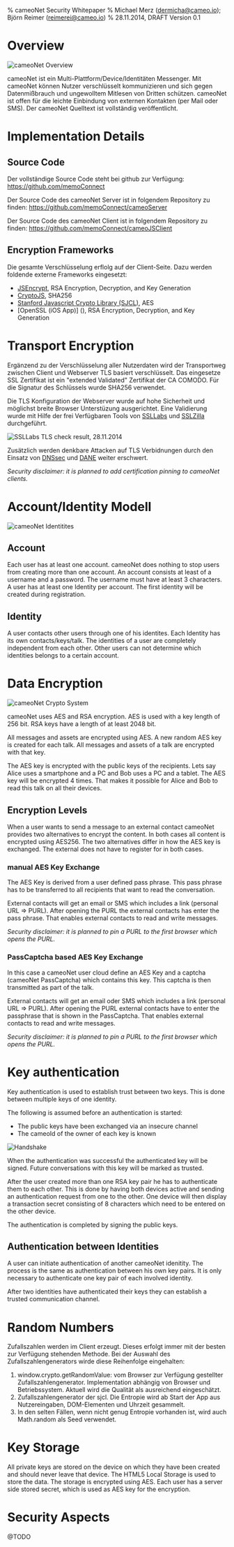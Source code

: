 % cameoNet Security Whitepaper
% Michael Merz (dermicha@cameo.io); Björn Reimer (reimerei@cameo.io)
% 28.11.2014, DRAFT Version 0.1

# Overview

![cameoNet Overview](images/cameoNetOverview.png)

cameoNet ist ein Multi-Plattform/Device/Identitäten Messenger. Mit cameoNet können Nutzer verschlüsselt kommunizieren und sich gegen Datenmißbrauch und ungewolltem Mitlesen von Dritten schützen. 
cameoNet ist offen für die leichte Einbindung von externen Kontakten (per Mail oder SMS). 
Der cameoNet Quelltext ist vollständig veröffentlicht.

# Implementation Details

## Source Code

Der vollständige Source Code steht bei github zur Verfügung:
<https://github.com/memoConnect>

Der Source Code des cameoNet Server ist in folgendem Repository zu finden:
<https://github.com/memoConnect/cameoServer>

Der Source Code des cameoNet Client ist in folgendem Repository zu finden:
<https://github.com/memoConnect/cameoJSClient>

## Encryption Frameworks

Die gesamte Verschlüsselung erflolg auf der Client-Seite. Dazu werden foldende externe Frameworks eingesetzt:

 * [JSEncrypt](https://github.com/travist/jsencrypt), RSA Encryption, Decryption, and Key Generation 
 * [CryptoJS](https://code.google.com/p/crypto-js/), SHA256
 * [Stanford Javascript Crypto Library (SJCL)](https://crypto.stanford.edu/sjcl), AES 
 * [OpenSSL (iOS App)] (), RSA Encryption, Decryption, and Key Generation 

# Transport Encryption

Ergänzend zu der Verschlüsselung aller Nutzerdaten wird der Transportweg zwischen Client und Webserver TLS basiert verschlüsselt. Das eingesetze SSL Zertifikat ist ein "extended Validated" Zertifikat der CA COMODO. Für die Signatur des Schlüssels wurde SHA256 verwendet. 

Die TLS Konfiguration der Webserver wurde auf hohe Sicherheit und möglichst breite Browser Unterstüzung ausgerichtet. Eine Validierung wurde mit Hilfe der frei Verfügbaren Tools von [SSLLabs](https://www.ssllabs.com/ssltest/analyze.html?d=cameonet.de) und [SSLZilla](http://www.sslzilla.de/zertifikatstest.php?url=www.cameonet.de&port=443&decodedetail=Zertifikat+detailliert+pr%C3%BCfen) durchgeführt.

![SSLLabs TLS check result, 28.11.2014](images/SSLLabs_TLS-Check.png)

Zusätzlich werden denkbare Attacken auf TLS Verbidnungen durch den Einsatz von [DNSsec](https://en.wikipedia.org/wiki/Domain_Name_System_Security_Extensions) und [DANE](https://en.wikipedia.org/wiki/DNS-based_Authentication_of_Named_Entities) weiter erschwert. 

*Security disclaimer: it is planned to add certification pinning to cameoNet clients.*

# Account/Identity Modell

![cameoNet Identitites](images/cameoNetIdentitites.png)

## Account

Each user has at least one account. cameoNet does nothing to stop users from creating more than one account.
An account consists at least of a username and a password. The username must have at least 3 characters.
A user has at least one Identity per account. The first identity will be created during registration.   

## Identity

A user contacts other users through one of his identites. Each Identity has its own contacts/keys/talk. The identities of a user are completely independent from each other. Other users can not determine which identities belongs to a certain account.

# Data Encryption

![cameoNet Crypto System](images/cameoNetCryptoSystem.png)

cameoNet uses AES and RSA encryption. AES is used with a key length of 256 bit. RSA keys have a length of at least  2048 bit. 

All messages and assets are encrypted using AES. A new random AES key is created for each talk. All messages and assets of a talk are encrypted with that key. 

The AES key is encrypted with the public keys of the recipients. Lets say Alice uses a smartphone and a PC and Bob uses a PC and a tablet. The AES key will be encrypted 4 times. That makes it possible for Alice and Bob to read this talk on all their devices.

## Encryption Levels 

When a user wants to send a message to an external contact cameoNet provides two alternatives to encrypt the content. In both cases all content is encrypted using AES256. The two alternatives differ in how the AES key is exchanged. The external does not have to register for in both cases.

### manual AES Key Exchange

The AES Key is derived from a user defined pass phrase. This pass phrase has to be transferred to all recipients that want to read the conversation.

External contacts will get an email or SMS which includes a link (personal URL => PURL). After opening the PURL the external contacts has enter the pass phrase. That enables external contacts to read and write messages.

*Security disclaimer: it is planned to pin a PURL to the first browser which opens the PURL.*

### PassCaptcha based AES Key Exchange
	
In this case a cameoNet user cloud define an AES Key and a captcha (cameoNet PassCaptcha) which contains this key. This captcha is then transmitted as part of the talk. 

External contacts will get an email oder SMS which includes a link (personal URL => PURL). After opening the PURL external contacts have to enter the passphrase that is shown in the PassCaptcha. That enables external contacts to read and write messages.

*Security disclaimer: it is planned to pin a PURL to the first browser which opens the PURL.*

# Key authentication

Key authentication is used to establish trust between two keys. This is done between multiple keys of one identity.  

The following is assumed before an authentication is started:

* The public keys have been exchanged via an insecure channel
* The cameoId of the owner of each key is known

![Handshake](images/Handshake.png)

When the authentication was successful the authenticated key will be signed. Future conversations with this key will be marked as trusted.

After the user created more than one RSA key pair he has to authenticate them to each other. This is done by having both devices active and sending an authentication request from one to the other. One device will then display a transaction secret consisting of 8 characters which need to be entered on the other device. 

The authentication is completed by signing the public keys.

## Authentication between Identities

A user can initiate authentication of another cameoNet idenitity. The process is the same as authentication between his own key pairs. It is only necessary to authenticate one key pair of each involved identity.

After two identities have authenticated their keys they can establish a trusted communication channel.

# Random Numbers

Zufallszahlen werden im Client erzeugt. Dieses erfolgt immer mit der besten zur Verfügung stehenden Methode. Bei der Auswahl des Zufallszahlengenerators wirde diese Reihenfolge eingehalten:

 1. window.crypto.getRandomValue: vom Browser zur Verfügung gestellter Zufallszahlengenerator. Implementation abhängig von Browser und Betriebssystem. Aktuell wird die Qualität als ausreichend eingeschätzt.
 2. Zufallszahlengenerator der sjcl. Die Entropie wird ab Start der App aus Nutzereingaben, DOM-Elementen und Uhrzeit gesammelt. 
 3. In den selten Fällen, wenn nicht genug Entropie vorhanden ist, wird auch Math.random als Seed verwendet. 

# Key Storage

All private keys are stored on the device on which they have been created and should never leave that device. The HTML5 Local Storage is used to store the data. The storage is encrypted using AES. Each user has a server side stored secret, which is used as AES key for the encryption. 

# Security Aspects

@TODO
